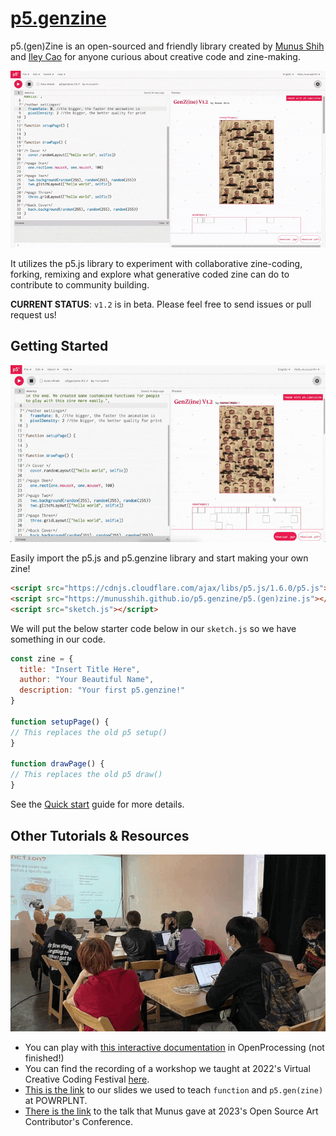 # [p5.genzine](https://munusshih.github.io/p5.genzine/)

p5.(gen)Zine is an open-sourced and friendly library created by [Munus Shih](https://munusshih.com) and [Iley Cao](https://www.ileycao.com/) for anyone curious about creative code and zine-making. 

![The starter code for p5.genzine on the p5 editor. It is interactive and uses the webcam to generate content.](img/p5-genzine.gif)

It utilizes the p5.js library to experiment with collaborative zine-coding, forking, remixing and explore what generative coded zine can do to contribute to community building.

**CURRENT STATUS**: `v1.2` is in beta. Please feel free to send issues or pull request us!

## Getting Started
![A series of p5.genzines workshop hosted at different locations.](img/export.gif)

Easily import the p5.js and p5.genzine library and start making your own zine!

```HTML
<script src="https://cdnjs.cloudflare.com/ajax/libs/p5.js/1.6.0/p5.js"></script>
<script src="https://munusshih.github.io/p5.genzine/p5.(gen)zine.js"></script>
<script src="sketch.js"></script>
```
We will put the below starter code below in our `sketch.js` so we have something in our code.

```Javascript
const zine = {
  title: "Insert Title Here",
  author: "Your Beautiful Name",
  description: "Your first p5.genzine!"
}

function setupPage() {
// This replaces the old p5 setup()
}

function drawPage() {
// This replaces the old p5 draw()
}
```

See the [Quick start](intro/quickstart.md) guide for more details.

## Other Tutorials & Resources

![A series of p5.genzines workshop hosted at different locations.](img/workshop.gif)

- You can play with [this interactive documentation]() in OpenProcessing (not finished!)
- You can find the recording of a workshop we taught at 2022's Virtual Creative Coding Festival [here](https://www.youtube.com/watch?v=lAQc3Ij3O8k&ab_channel=ProcessingFoundation).
- [This is the link](https://docs.google.com/presentation/d/1EJhxkK4Y07TfD7r6gUuXITqdYWmzFHE_BbPqNvFViuM/edit?usp=sharing) to our slides we used to teach `function` and `p5.gen(zine)` at POWRPLNT.
- [There is the link](https://docs.google.com/presentation/d/1VEQN4Ro4POYxDtKL6aLBGOjlln6rnFerCH_ebJS2VUE/edit?usp=sharing) to the talk that Munus gave at 2023's Open Source Art Contributor's Conference.